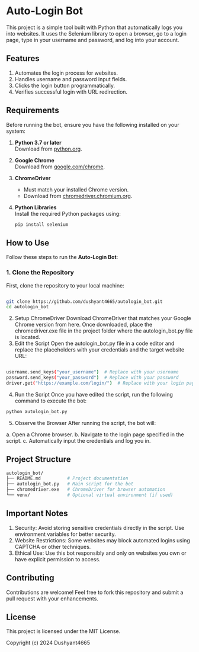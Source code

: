 # Auto-Login Bot

This project is a simple tool built with Python that automatically logs you into websites. It uses the Selenium library to open a browser, go to a login page, type in your username and password, and log into your account.

## Features

1. Automates the login process for websites.
2. Handles username and password input fields.
3. Clicks the login button programmatically.
4. Verifies successful login with URL redirection.

## **Requirements**

Before running the bot, ensure you have the following installed on your system:

1. **Python 3.7 or later**  
   Download from [python.org](https://www.python.org/downloads/).

2. **Google Chrome**  
   Download from [google.com/chrome](https://www.google.com/chrome/).

3. **ChromeDriver**  
   - Must match your installed Chrome version.  
   - Download from [chromedriver.chromium.org](https://chromedriver.chromium.org/downloads).

4. **Python Libraries**  
   Install the required Python packages using:
   ```bash
   pip install selenium

## **How to Use**

Follow these steps to run the **Auto-Login Bot**:

### **1. Clone the Repository**
First, clone the repository to your local machine:
```bash

git clone https://github.com/dushyant4665/autologin_bot.git
cd autologin_bot 

```
2. Setup ChromeDriver
Download ChromeDriver that matches your Google Chrome version from here. Once downloaded, place the chromedriver.exe file in the project folder where the autologin_bot.py file is located.
3. Edit the Script
Open the autologin_bot.py file in a code editor and replace the placeholders with your credentials and the target website URL:
```bash

username.send_keys("your_username")  # Replace with your username
password.send_keys("your_password")  # Replace with your password
driver.get("https://example.com/login/")  # Replace with your login page URL

```
4. Run the Script
Once you have edited the script, run the following command to execute the bot:

```bash
python autologin_bot.py
```

5. Observe the Browser
After running the script, the bot will:

a. Open a Chrome browser.
b. Navigate to the login page specified in the script.
c. Automatically input the credentials and log you in.

## Project Structure

```bash
autologin_bot/
├── README.md          # Project documentation
├── autologin_bot.py   # Main script for the bot
├── chromedriver.exe   # ChromeDriver for browser automation
└── venv/              # Optional virtual environment (if used)
```

## Important Notes 

1. Security: Avoid storing sensitive credentials directly in the script. Use environment variables for better security.
2. Website Restrictions: Some websites may block automated logins using CAPTCHA or other techniques.
3. Ethical Use: Use this bot responsibly and only on websites you own or have explicit permission to access.

## Contributing
Contributions are welcome! Feel free to fork this repository and submit a pull request with your enhancements.

## License

This project is licensed under the MIT License.

Copyright (c) 2024 Dushyant4665

